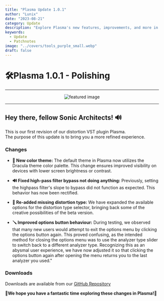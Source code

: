```yaml
---
title: "Plasma Update 1.0.1"
author: "Lunix"
date: "2023-08-21"
category: Update
description: "Explore Plasma's new features, improvements, and more in our recent release."
keywords:
  - Update
  - Patchnotes
image: "../covers/tools_purple_small.webp"
draft: false
---
```


# 🛠️Plasma 1.0.1 - Polishing

---

<div align="center">
  <img src="../../../covers/tools_purple_big.webp" alt="featured image">
</div>

---

## Hey there, fellow Sonic Architects! 🔊

This is our first revision of our distortion VST plugin Plasma. \
The purpose of this update is to bring you a more refined experience.

### Changes

- **🎨 New color theme:** The default theme in Plasma now utilizes the Dracula theme color palette. This change ensures improved visibility on devices with lower screen brightness or contrast.

- **🔊 Fixed high-pass filter bypass not doing anything:** Previously, setting the highpass filter's slope to bypass did not function as expected. This behavior has now been rectified.

- **👻 Re-added missing distortion type:** We have expanded the available options for the distortion type selector, bringing back some of the creative possibilities of the beta version.

- **🪛 Improved options button behaviour:** During testing, we observed that many new users would attempt to exit the options menu by clicking the options button again. This proved confusing, as the intended method for closing the options menu was to use the analyzer type slider to switch back to a different analyzer type. Recognizing this as an abysmal user experience, we have now adjusted it so that clicking the options button again after opening the menu returns you to the last analyzer you used."

### Downloads

Downloads are available from our [GitHub Repository](https://github.com/Dimethoxy/Plasma/releases)

**🌟We hope you have a fantastic time exploring these changes in Plasma!🌟**
